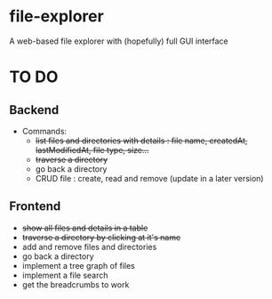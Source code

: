 # file-explorer
A web-based file explorer with (hopefully) full GUI interface

# TO DO
## Backend
- Commands:
  - ~~list files and directories with details : file name, createdAt, lastModifiedAt, file type, size...~~
  - ~~traverse a directory~~
  - go back a directory
  - CRUD file : create, read and remove (update in a later version) 
## Frontend
- ~~show all files and details in a table~~
- ~~traverse a directory by clicking at it's name~~
- add and remove files and directories
- go back a directory
- implement a tree graph of files
- implement a file search
- get the breadcrumbs to work